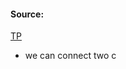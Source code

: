 #### Source:
[TP](https://www.tutorialspoint.com/unix/unix-pipes-filters.htm)

* we can connect two c